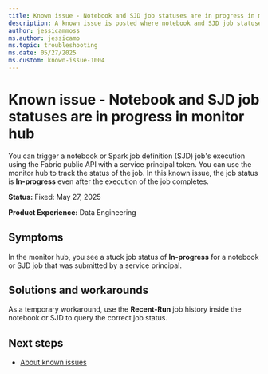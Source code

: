 ```yaml
---
title: Known issue - Notebook and SJD job statuses are in progress in monitor hub
description: A known issue is posted where notebook and SJD job statuses are in progress in monitor hub.
author: jessicammoss
ms.author: jessicamo
ms.topic: troubleshooting  
ms.date: 05/27/2025
ms.custom: known-issue-1004
---
```


# Known issue - Notebook and SJD job statuses are in progress in monitor hub

You can trigger a notebook or Spark job definition (SJD) job's execution using the Fabric public API with a service principal token. You can use the monitor hub to track the status of the job. In this known issue, the job status is **In-progress** even after the execution of the job completes.

**Status:** Fixed: May 27, 2025

**Product Experience:** Data Engineering

## Symptoms

In the monitor hub, you see a stuck job status of **In-progress** for a notebook or SJD job that was submitted by a service principal.

## Solutions and workarounds

As a temporary workaround, use the **Recent-Run** job history inside the notebook or SJD to query the correct job status.

## Next steps

- [About known issues](https://support.fabric.microsoft.com/known-issues)
